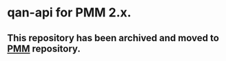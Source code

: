 # qan-api for PMM 2.x.

## This repository has been archived and moved to [PMM](https://github.com/percona/pmm/) repository.